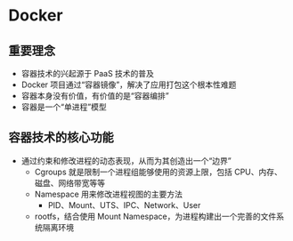 # Docker

## 重要理念

- 容器技术的兴起源于 PaaS 技术的普及
- Docker 项目通过“容器镜像”，解决了应用打包这个根本性难题
- 容器本身没有价值，有价值的是“容器编排”
- 容器是一个“单进程”模型

## 容器技术的核心功能

- 通过约束和修改进程的动态表现，从而为其创造出一个“边界”
  - Cgroups 就是限制一个进程组能够使用的资源上限，包括 CPU、内存、磁盘、网络带宽等等
  - Namespace 用来修改进程视图的主要方法
    - PID、Mount、UTS、IPC、Network、User
  - rootfs，结合使用 Mount Namespace，为进程构建出一个完善的文件系统隔离环境
